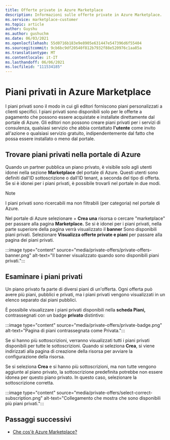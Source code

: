 ```yaml
---
title: Offerte private in Azure Marketplace
description: Informazioni sulle offerte private in Azure Marketplace.
ms.service: marketplace-customer
ms.topic: article
author: Guyshu
ms.author: gushuchm
ms.date: 06/03/2021
ms.openlocfilehash: 55d0716b183e9e8905e631447e547396d6f55404
ms.sourcegitcommit: 9cb6bc9df20540f812b7932f88e520976c1aa85a
ms.translationtype: MT
ms.contentlocale: it-IT
ms.lasthandoff: 06/06/2021
ms.locfileid: "111534185"
---
```

# <a name="private-plans-in-azure-marketplace"></a>Piani privati in Azure Marketplace

I piani privati sono il modo in cui gli editori forniscono piani personalizzati a clienti specifici. I piani privati sono disponibili solo per le offerte a pagamento che possono essere acquistate e installate direttamente dal portale di Azure. Gli editori non possono creare piani privati per i servizi di consulenza, qualsiasi servizio che abbia contattato **l'utente** come invito all'azione o qualsiasi servizio gratuito, indipendentemente dal fatto che possa essere installato o meno dal portale.

## <a name="find-private-plans-in-the-azure-portal"></a>Trovare piani privati nella portale di Azure

Quando un partner pubblica un piano privato, è visibile solo agli utenti idonei nella sezione **Marketplace** del portale di Azure. Questi utenti sono definiti dall'ID sottoscrizione o dall'ID tenant, a seconda del tipo di offerta. Se si è idonei per i piani privati, è possibile trovarli nel portale in due modi.

> [!NOTE]
> I piani privati sono ricercabili ma non filtrabili (per categoria) nel portale di Azure.

Nel portale di Azure selezionare + **Crea una** risorsa o cercare "marketplace" per passare alla pagina **Marketplace.** Se si è idonei per i piani privati, nella parte superiore della pagina verrà visualizzato il **banner** Sono disponibili piani privati. Selezionare **Visualizza offerte private e piani** per passare alla pagina dei piani privati.

:::image type="content" source="media/private-offers/private-offers-banner.png" alt-text="Il banner visualizzato quando sono disponibili piani privati.":::

## <a name="review-private-plans"></a>Esaminare i piani privati

Un piano privato fa parte di diversi piani di un'offerta. Ogni offerta può avere più piani, pubblici e privati, ma i piani privati vengono visualizzati in un elenco separato dai piani pubblici.

È possibile visualizzare i piani privati disponibili nella **scheda Piani,** contrassegnati con un badge **privato** distintivo:

:::image type="content" source="media/private-offers/private-badge.png" alt-text="Pagina di piani contrassegnata come Privata.":::

Se si hanno più sottoscrizioni, verranno visualizzati tutti i piani privati disponibili per tutte le sottoscrizioni. Quando si seleziona **Crea**, si viene indirizzati alla pagina di creazione della risorsa per avviare la configurazione della risorsa.

Se si seleziona **Crea** e si hanno più sottoscrizioni, ma non tutte vengono aggiunte al piano privato, la sottoscrizione predefinita potrebbe non essere idonea per questo piano privato. In questo caso, selezionare la sottoscrizione corretta.

:::image type="content" source="media/private-offers/select-correct-subscription.png" alt-text="Collegamento che mostra che sono disponibili più piani privati.":::

## <a name="next-steps"></a>Passaggi successivi

- [Che cos'è Azure Marketplace?](azure-marketplace-overview.md)
